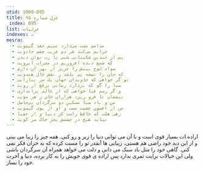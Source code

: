 ```yaml
---
utid: 1000-095
title: غزل شماره ۹۵
_index: 095
list: غزلیات
indexes: ت
mesra:
  - مدامم مست می‌دارد نسیم جعد گیسویت
  - خرابم می‌کند هر دم فریب چشم جادویت
  - پس از چندین شکیبایی شبی یا رب توان دیدن
  - که شمع دیده افروزیم در محراب ابرویت
  - سواد لوح بینش را عزیز از بهر آن دارم
  - که جان را نسخه یی باشد ز نقش خال هندویت
  - تو گر خواهی که جاویدان جهان یک سر بیارایی
  - صبا را گو که بردارد زمانی برقع از رویت
  - و گر رسم فنا خواهی که از عالم براندازی
  - بیفشان تا فرو ریزد هزاران جان ز هر مویت
  - من و باد صبا مسکین دو سرگردان بی‌حاصل
  - من از افسون چشمت مست و او از بوی گیسویت
  - زهی همّت که حافظ راست کز دنیا و از عقبا
  - نیاید هیچ در چشمش بجز خاک سر کویت
---
```

اراده ات بسیار قوی است و با آن می توانی دنیا را زیر و رو کنی. همه چیز را زیبا می بینی و از این دید خود راضی هم هستی. زیبایی ها آنقدر تو را مست کرده که به خزان فکر نمی کنی. گاهی خود را مثل باد سبک می دانی و دلت می خواهد همراه آن سرگردان باشی ولی این خیالات برایت ثمری ندارد پس اراده ی قوی خویش را به کار برده، دنیا و آخرت خود را بساز.
